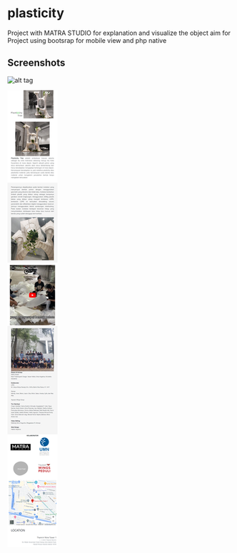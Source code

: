 # plasticity
Project with MATRA STUDIO for explanation and visualize the object aim for
Project using bootsrap  for mobile view and php native

## Screenshots

![alt tag](https://github.com/habibiealaydrus/plasticity/blob/main/img/preview%20github.png)

![alt tag](https://github.com/habibiealaydrus/plasticity/blob/main/img/mobile%20version%20plasticity.png)
